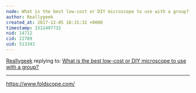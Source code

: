 ```yaml
---
node: What is the best low-cost or DIY microscope to use with a group? 
author: Reallygeek
created_at: 2017-12-05 18:15:32 +0000
timestamp: 1512497732
nid: 14712
cid: 22789
uid: 513343
---
```




[Reallygeek](../profile/Reallygeek) replying to: [What is the best low-cost or DIY microscope to use with a group? ](../notes/gretchengehrke/08-02-2017/what-is-the-best-low-cost-or-diy-microscope-to-use-with-a-group)

----
https://www.foldscope.com/